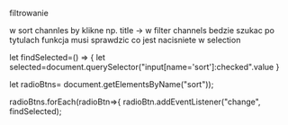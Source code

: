 filtrowanie

w sort channles by klikne np. title -> w filter channels bedzie szukac po tytulach 
funkcja musi sprawdzic co jest nacisniete w selection

let findSelected=() => {
  let selected=document.querySelector("input[name='sort']:checked".value
  }
  
  let radioBtns= document.getElementsByName("sort"));

radioBtns.forEach(radioBtn=>{
  radioBtn.addEventListener("change", findSelected);


